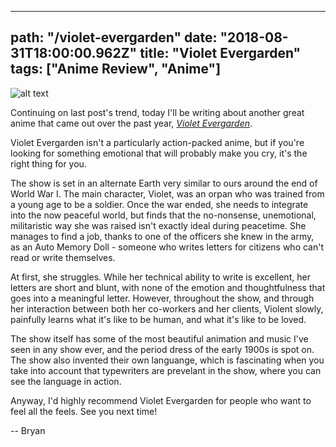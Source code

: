 ---
path: "/violet-evergarden"
date: "2018-08-31T18:00:00.962Z"
title: "Violet Evergarden"
tags: ["Anime Review", "Anime"]
------

![alt text](https://s3.amazonaws.com/a-nerds-word/violetevergarden.jpg "Violet Evergarden")

Continuing on last post's trend, today I'll be writing about another great anime that came out over the past year, [*Violet Evergarden*](https://en.wikipedia.org/wiki/Violet_Evergarden).

Violet Evergarden isn't a particularly action-packed anime, but if you're looking for something emotional that will probably make you cry, it's the right thing for you.

The show is set in an alternate Earth very similar to ours around the end of World War I. The main character, Violet, was an orpan who was trained from a young age to be a soldier. Once the war ended, she needs to integrate into the now peaceful world, but finds that the no-nonsense, unemotional, militaristic way she was raised isn't exactly ideal during peacetime. She manages to find a job, thanks to one of the officers she knew in the army, as an Auto Memory Doll - someone who writes letters for citizens who can't read or write themselves.

At first, she struggles. While her technical ability to write is excellent, her letters are short and blunt, with none of the emotion and thoughtfulness that goes into a meaningful letter. However, throughout the show, and through her interaction between both her co-workers and her clients, Violent slowly, painfully learns what it's like to be human, and what it's like to be loved.

The show itself has some of the most beautiful animation and music I've seen in any show ever, and the period dress of the early 1900s is spot on. The show also invented their own languange, which is fascinating when you take into account that typewriters are prevelant in the show, where you can see the language in action.

Anyway, I'd highly recommend Violet Evergarden for people who want to feel all the feels. See you next time!

-- Bryan